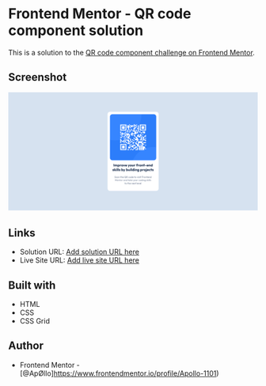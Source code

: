 # Frontend Mentor - QR code component solution

This is a solution to the [QR code component challenge on Frontend Mentor](https://www.frontendmentor.io/challenges/qr-code-component-iux_sIO_H).

## Screenshot

![](Screenshot-Frontend-Mentor-QR-code-component.png)

## Links

- Solution URL: [Add solution URL here](https://your-solution-url.com)
- Live Site URL: [Add live site URL here](https://your-live-site-url.com)

## Built with

- HTML
- CSS
- CSS Grid

## Author

- Frontend Mentor - [@ApØllo]https://www.frontendmentor.io/profile/Apollo-1101)
